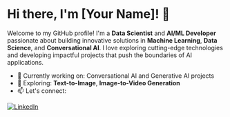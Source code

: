 # Hi there, I'm [Your Name]! 👋

Welcome to my GitHub profile! I'm a **Data Scientist** and **AI/ML Developer** passionate about building innovative solutions in **Machine Learning**, **Data Science**, and **Conversational AI**. I love exploring cutting-edge technologies and developing impactful projects that push the boundaries of AI applications.

- 🔭 Currently working on: Conversational AI and Generative AI projects
- 🌱 Exploring: **Text-to-Image**, **Image-to-Video Generation**
- 📫 Let's connect:

[![LinkedIn]([https://img.shields.io/badge/LinkedIn-Connect-blue?style=flat-square&logo=linkedin)](https://www.linkedin.com/in/your-link](https://www.linkedin.com/in/rohith-m-b-43b37b283/))
